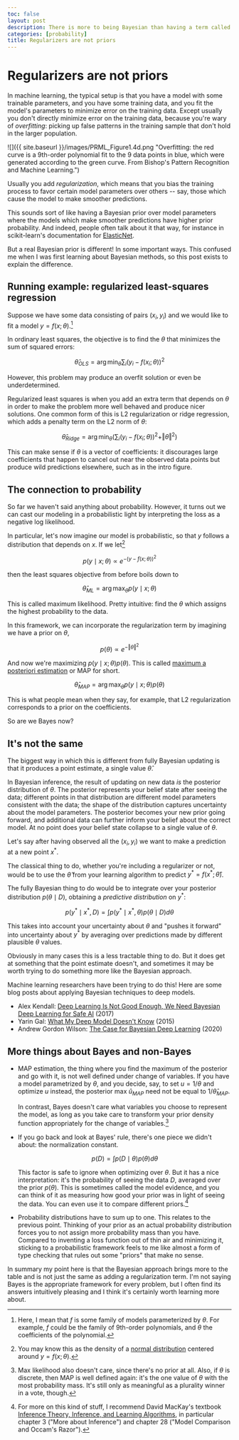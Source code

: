 ```yaml
---
toc: false
layout: post
description: There is more to being Bayesian than having a term called "prior" in your loss function.
categories: [probability]
title: Regularizers are not priors
---
```

# Regularizers are not priors

In machine learning, the typical setup is that you have a model with some
trainable parameters, and you have some training data, and you fit the model's
parameters to minimize error on the training data. Except usually you don't
directly minimize error on the training data, because you're wary of
_overfitting_: picking up false patterns in the training sample that don't hold
in the larger population.

![]({{ site.baseurl }}/images/PRML_Figure1.4d.png "Overfitting: the red curve is
a 9th-order polynomial fit to the 9 data points in blue, which were generated
according to the green curve. From Bishop's Pattern Recognition and Machine
Learning.")

Usually you add _regularization_, which means that you bias the training process
to favor certain model parameters over others -- say, those which cause the model
to make smoother predictions.

This sounds sort of like having a Bayesian prior over model parameters where the
models which make smoother predictions have higher prior probability. And
indeed, people often talk about it that way, for instance in scikit-learn's
documentation for [ElasticNet][elasticnet].

[elasticnet]: https://scikit-learn.org/stable/modules/generated/sklearn.linear_model.ElasticNet.html

But a real Bayesian prior is different! In some important ways. This confused me
when I was first learning about Bayesian methods, so this post exists to explain
the difference.

## Running example: regularized least-squares regression

Suppose we have some data consisting of pairs $(x_i, y_i)$ and we would like to
fit a model $y = f(x; \theta)$.[^fxtheta]

[^fxtheta]: Here, I mean that $f$ is some family of models parameterized by
    $\theta$. For example, $f$ could be the family of 9th-order polynomials, and
    $\theta$ the coefficients of the polynomial.

In ordinary least squares, the objective is to find the $\theta$ that minimizes
the sum of squared errors:

$$ \hat \theta_{OLS} = \arg \min_\theta \sum_i (y_i - f(x_i; \theta))^2 $$

However, this problem may produce an overfit solution or even be
underdetermined.

Regularized least squares is when you add an extra term that depends on $\theta$
in order to make the problem more well behaved and produce nicer solutions. One
common form of this is L2 regularization or ridge regression, which adds a
penalty term on the L2 norm of $\theta$:

$$ \hat \theta_{Ridge} = \arg \min_\theta \left( \sum_i (y_i - f(x_i; \theta))^2 + \Vert\theta\Vert^2 \right) $$

This can make sense if $\theta$ is a vector of coefficients: it discourages
large coefficients that happen to cancel out near the observed data points but
produce wild predictions elsewhere, such as in the intro figure.

## The connection to probability

So far we haven't said anything about probability. However, it turns out we can
cast our modeling in a probabilistic light by interpreting the loss as a
negative log likelihood.

In particular, let's now imagine our model is probabilistic, so that $y$ follows
a distribution that depends on $x$. If we let[^gaussian]

$$p(y \mid x; \theta) \propto e^{-(y - f(x; \theta))^2}$$

[^gaussian]: You may know this as the density of a [normal
    distribution][gaussian] centered around $y = f(x; \theta)$.

[gaussian]: https://en.wikipedia.org/wiki/Normal_distribution

then the least squares objective from before boils down to

$$\hat\theta_{ML} = \arg \max_\theta p(y \mid x; \theta)$$

This is called maximum likelihood. Pretty intuitive: find the $\theta$ which
assigns the highest probability to the data.

In this framework, we can incorporate the regularization term by imagining we
have a prior on $\theta$,

$$p(\theta) \propto e^{- \Vert\theta\Vert^2}$$

And now we're maximizing $p(y \mid x; \theta) p(\theta)$. This is called
[maximum a posteriori
estimation](https://en.wikipedia.org/wiki/Maximum_a_posteriori_estimation) or
MAP for short.

$$\hat\theta_{MAP} = \arg \max_\theta p(y \mid x; \theta) p(\theta)$$

This is what people mean when they say, for example, that L2 regularization
corresponds to a prior on the coefficients.

So are we Bayes now?

## It's not the same

The biggest way in which this is different from fully Bayesian updating is that
it produces a point estimate, a single value $\hat\theta$.

In Bayesian inference, the result of updating on new data *is* the posterior
distribution of $\theta$. The posterior represents your belief state after
seeing the data; different points in that distribution are different model
parameters consistent with the data; the shape of the distribution captures
uncertainty about the model parameters. The posterior becomes your new prior
going forward, and additional data can further inform your belief about the
correct model. At no point does your belief state collapse to a single value of
$\theta$.

Let's say after having observed all the $(x_i, y_i)$ we want to make a
prediction at a new point $x^*$.

The classical thing to do, whether you're including a regularizer or not, would
be to use the $\hat\theta$ from your learning algorithm to predict $y^* = f(x^*;
\hat\theta)$.

The fully Bayesian thing to do would be to integrate over your posterior
distribution $p(\theta \mid D)$, obtaining a *predictive distribution* on $y^*$:

$$p(y^* \mid x^*, D) = \int p(y^* \mid x^*, \theta) p(\theta \mid D) d\theta$$

This takes into account your uncertainty about $\theta$ and "pushes it forward"
into uncertainty about $y^*$ by averaging over predictions made by different
plausible $\theta$ values.

Obviously in many cases this is a less tractable thing to do. But it does get at
something that the point estimate doesn't, and sometimes it may be worth trying
to do something more like the Bayesian approach.

Machine learning researchers have been trying to do this! Here are some blog
posts about applying Bayesian techniques to deep models.

* Alex Kendall: [Deep Learning Is Not Good Enough, We Need Bayesian Deep Learning for Safe AI](https://alexgkendall.com/computer_vision/bayesian_deep_learning_for_safe_ai/) (2017)
* Yarin Gal: [What My Deep Model Doesn't Know](http://mlg.eng.cam.ac.uk/yarin/blog_3d801aa532c1ce.html) (2015)
* Andrew Gordon Wilson: [The Case for Bayesian Deep Learning](https://cims.nyu.edu/~andrewgw/caseforbdl/) (2020)

## More things about Bayes and non-Bayes

* MAP estimation, the thing where you find the maximum of the posterior and go
  with it, is not well defined under change of variables. If you have a model
  parametrized by $\theta$, and you decide, say, to set $u = 1/\theta$ and
  optimize $u$ instead, the posterior max $\hat u_{MAP}$ need not be equal to
  $1/\hat\theta_{MAP}$.

  In contrast, Bayes doesn't care what variables you choose to represent the
  model, as long as you take care to transform your prior density function
  appropriately for the change of variables.[^variables]

[^variables]: Max likelihood also doesn't care, since there's no prior at all.
    Also, if $\theta$ is discrete, then MAP is well defined again: it's the one
    value of $\theta$ with the most probability mass. It's still only as
    meaningful as a plurality winner in a vote, though.

* If you go back and look at Bayes' rule, there's one piece we didn't about: the
  normalization constant.

  $$ p(D) = \int p(D \mid \theta) p(\theta) d\theta $$

  This factor is safe to ignore when optimizing over $\theta$. But it has a nice
  interpretation: it's the probability of seeing the data $D$, averaged over the
  prior $p(\theta)$. This is sometimes called the model evidence, and you can
  think of it as measuring how good your prior was in light of seeing the data.
  You can even use it to compare different priors.[^bmc]

[^bmc]: For more on this kind of stuff, I recommend David MacKay's textbook
    [Inference Theory, Inference, and Learning
    Algorithms](http://www.inference.org.uk/itila/book.html), in particular
    chapter 3 ("More about Inference") and chapter 28 ("Model Comparison and
    Occam's Razor").

* Probability distributions have to sum up to one. This relates to the previous
  point. Thinking of your prior as an actual probability distribution forces you
  to not assign more probability mass than you have. Compared to inventing a
  loss function out of thin air and minimizing it, sticking to a probabilistic
  framework feels to me like almost a form of type checking that rules out some
  "priors" that make no sense.
  
In summary my point here is that the Bayesian approach brings more to the table
and is not just the same as adding a regularization term. I'm not saying Bayes
is the appropriate framework for every problem, but I often find its answers
intuitively pleasing and I think it's certainly worth learning more about.
